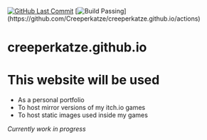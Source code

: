 [![GitHub Last Commit](https://img.shields.io/github/last-commit/creeperkatze/creeperkatze.github.io/main?display_timestamp=author&logo=github)](https://github.com/Creeperkatze/creeperkatze.github.io/commits/)
[![Build Passing](https://img.shields.io/github/actions/workflow/status/Creeperkatze/creeperkatze.github.io/deploy.yml?logo=github")](https://github.com/Creeperkatze/creeperkatze.github.io/actions)
# creeperkatze.github.io

# This website will be used
- As a personal portfolio
- To host mirror versions of my itch.io games
- To host static images used inside my games

*Currently work in progress*